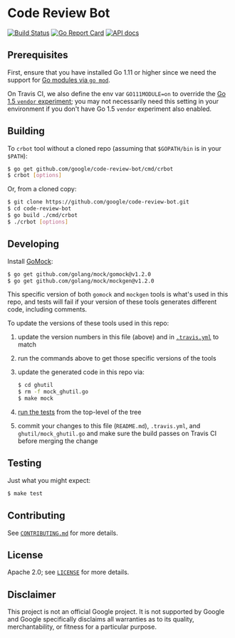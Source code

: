 # Code Review Bot

[![Build Status][travis-badge]][travis-url]
[![Go Report Card][go-report-card-badge]][go-report-card-url]
[![API docs][godoc-badge]][godoc-url]

[travis-badge]: https://travis-ci.org/google/code-review-bot.svg?branch=master
[travis-url]: https://travis-ci.org/google/code-review-bot
[go-report-card-badge]: https://goreportcard.com/badge/github.com/google/code-review-bot
[go-report-card-url]: https://goreportcard.com/report/github.com/google/code-review-bot
[godoc-badge]: https://img.shields.io/badge/godoc-reference-5272B4.svg
[godoc-url]: https://godoc.org/github.com/google/code-review-bot

## Prerequisites

First, ensure that you have installed Go 1.11 or higher since we need the
support for [Go modules via `go
mod`](https://github.com/golang/go/wiki/Modules).

On Travis CI, we also define the env var `GO111MODULE=on` to override the [Go
1.5 `vendor` experiment](http://golang.org/s/go15vendor); you may not
necessarily need this setting in your environment if you don't have Go 1.5
`vendor` experiment also enabled.

## Building

To `crbot` tool without a cloned repo (assuming that `$GOPATH/bin` is in your
`$PATH`):

```bash
$ go get github.com/google/code-review-bot/cmd/crbot
$ crbot [options]
```

Or, from a cloned copy:

```bash
$ git clone https://github.com/google/code-review-bot.git
$ cd code-review-bot
$ go build ./cmd/crbot
$ ./crbot [options]
```

## Developing

Install [GoMock](https://github.com/golang/mock):

```bash
$ go get github.com/golang/mock/gomock@v1.2.0
$ go get github.com/golang/mock/mockgen@v1.2.0
```

This specific version of both `gomock` and `mockgen` tools is what's used in
this repo, and tests will fail if your version of these tools generates
different code, including comments.

To update the versions of these tools used in this repo:

1. update the version numbers in this file (above) and in
   [`.travis.yml`](.travis.yml) to match
1. run the commands above to get those specific versions of the tools
1. update the generated code in this repo via:

   ```bash
   $ cd ghutil
   $ rm -f mock_ghutil.go
   $ make mock
   ```

1. [run the tests](#testing) from the top-level of the tree
1. commit your changes to this file (`README.md`), `.travis.yml`, and
   `ghutil/mock_ghutil.go` and make sure the build passes on Travis CI before
   merging the change

## Testing

Just what you might expect:

```bash
$ make test
```

## Contributing

See [`CONTRIBUTING.md`](CONTRIBUTING.md) for more details.

## License

Apache 2.0; see [`LICENSE`](LICENSE) for more details.

## Disclaimer

This project is not an official Google project. It is not supported by Google
and Google specifically disclaims all warranties as to its quality,
merchantability, or fitness for a particular purpose.
